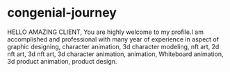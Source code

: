 # congenial-journey
HELLO AMAZING CLIENT, You are highly welcome to my profile.I am accomplished and professional with many year of experience in aspect of graphic designing, character animation, 3d character modeling, nft art, 2d nft art, 3d nft art, 3d character animation, animation, Whiteboard animation,  3d product animation, product design.
